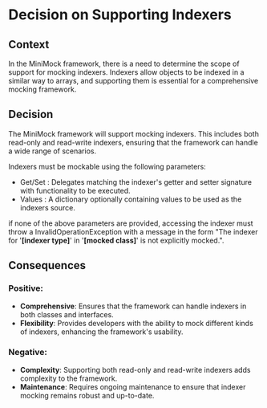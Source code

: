 ﻿# Decision on Supporting Indexers

## Context

In the MiniMock framework, there is a need to determine the scope of support for mocking indexers. Indexers allow objects to be indexed in a similar way to arrays, and supporting them is essential for a comprehensive mocking framework.

## Decision

The MiniMock framework will support mocking indexers. This includes both read-only and read-write indexers, ensuring that the framework can handle a wide range of scenarios.

Indexers must be mockable using the following parameters:

- Get/Set : Delegates matching the indexer's getter and setter signature with functionality to be executed.
- Values : A dictionary optionally containing values to be used as the indexers source.

if none of the above parameters are provided, accessing the indexer must throw a InvalidOperationException with a message in the form "The indexer for '__[indexer type]__' in '__[mocked class]__' is not explicitly mocked.".

## Consequences

### Positive:

- **Comprehensive**: Ensures that the framework can handle indexers in both classes and interfaces.
- **Flexibility**: Provides developers with the ability to mock different kinds of indexers, enhancing the framework's usability.

### Negative:

- **Complexity**: Supporting both read-only and read-write indexers adds complexity to the framework.
- **Maintenance**: Requires ongoing maintenance to ensure that indexer mocking remains robust and up-to-date.
